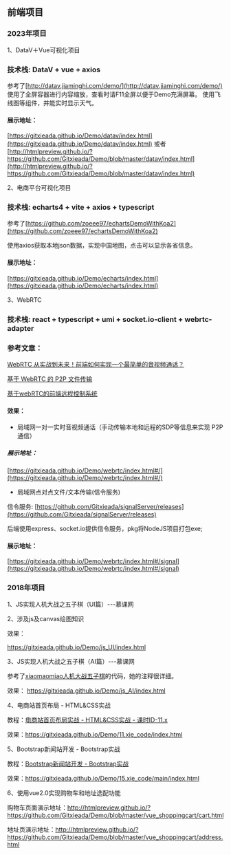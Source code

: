 ## 前端项目

### 2023年项目
1、DataV＋Vue可视化项目
### 技术栈: DataV + vue + axios

参考了[http://datav.jiaminghi.com/demo/](http://datav.jiaminghi.com/demo/)
　
使用了全屏容器进行内容缩放，查看时请F11全屏以便于Demo充满屏幕。
使用飞线图等组件，并能实时显示天气。

#### 展示地址：  
[https://gitxieada.github.io/Demo/datav/index.html](https://gitxieada.github.io/Demo/datav/index.html) 或者
[http://htmlpreview.github.io/?https://github.com/Gitxieada/Demo/blob/master/datav/index.html](http://htmlpreview.github.io/?https://github.com/Gitxieada/Demo/blob/master/datav/index.html)

2、电商平台可视化项目
### 技术栈: echarts4 + vite + axios + typescript

参考了[https://github.com/zoeee97/echartsDemoWithKoa2](https://github.com/zoeee97/echartsDemoWithKoa2)

使用axios获取本地json数据，实现中国地图，点击可以显示各省信息。

#### 展示地址：  
[https://gitxieada.github.io/Demo/echarts/index.html](https://gitxieada.github.io/Demo/echarts/index.html)


3、WebRTC 
### 技术栈: react + typescript + umi + socket.io-client + webrtc-adapter

### 参考文章：

[WebRTC 从实战到未来！前端如何实现一个最简单的音视频通话？](https://juejin.cn/post/7165539003465531399#)

[基于 WebRTC 的 P2P 文件传输 ](https://juejin.cn/post/7171836076246433799)

[基于webRTC的前端远程控制系统](https://www.jianshu.com/p/ad0a7c463c79)


#### 效果： 
* 局域网一对一实时音视频通话（手动传输本地和远程的SDP等信息来实现 P2P 通信）

##### 展示地址： 
[https://gitxieada.github.io/Demo/webrtc/index.html#/](https://gitxieada.github.io/Demo/webrtc/index.html#/)

* 局域网点对点文件/文本传输(信令服务)

信令服务: [https://github.com/Gitxieada/signalServer/releases](https://github.com/Gitxieada/signalServer/releases) 

后端使用express、socket.io提供信令服务，pkg将NodeJS项目打包exe;

#### 展示地址： 
[https://gitxieada.github.io/Demo/webrtc/index.html#/signal](https://gitxieada.github.io/Demo/webrtc/index.html#/signal)


### 2018年项目
1、JS实现人机大战之五子棋（UI篇）---慕课网  

2、涉及js及canvas绘图知识 

  效果： 

  https://gitxieada.github.io/Demo/js_UI/index.html

3、JS实现人机大战之五子棋（AI篇）---慕课网 

  参考了[xiaomaomiao人机大战五子棋](https://github.com/xiaomaomiao/xiaomaomiao.github.io)的代码，她的注释很详细。  

  效果： 
  https://gitxieada.github.io/Demo/js_AI/index.html

4、电商站首页布局 - HTML&CSS实战 

  教程：[电商站首页布局实战 - HTML&CSS实战 - 课时ID-11.x](https://www.bilibili.com/video/av8710320/)  

  效果：https://gitxieada.github.io/Demo/11.xie_code/index.html 

5、Bootstrap新闻站开发 - Bootstrap实战  

  教程：[Bootstrap新闻站开发 - Bootstrap实战](https://www.bilibili.com/video/av10373326/)  

  效果：https://gitxieada.github.io/Demo/15.xie_code/main/index.html 

6、使用vue2.0实现购物车和地址选配功能  

  购物车页面演示地址：http://htmlpreview.github.io/?https://github.com/Gitxieada/Demo/blob/master/vue_shoppingcart/cart.html

  地址页演示地址：http://htmlpreview.github.io/?https://github.com/Gitxieada/Demo/blob/master/vue_shoppingcart/address.html
